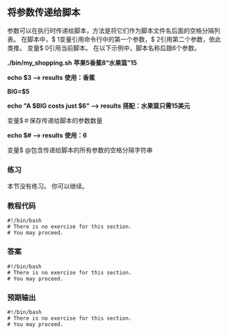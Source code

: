 ## 将参数传递给脚本

参数可以在执行时传递给脚本，方法是将它们作为脚本文件名后面的空格分隔列表。
在脚本中，$ 1变量引用命令行中的第一个参数，$ 2引用第二个参数，依此类推。 变量$ 0引用当前脚本。 在以下示例中，脚本名称后跟6个参数。

**./bin/my_shopping.sh** **苹果5香蕉8“水果篮”15**

**echo $3 --> results** **使用：香蕉**

**BIG=$5**

**echo "A $BIG costs just $6" --> results** **搭配：水果篮只需15美元**

变量$＃保存传递给脚本的参数数量

**echo $# --> results** **使用：6**

变量$ @包含传递给脚本的所有参数的空格分隔字符串

### 练习

本节没有练习。 你可以继续。

### 教程代码

```shell
#!/bin/bash
# There is no exercise for this section.
# You may proceed.
```

### 答案

```shell
#!/bin/bash
# There is no exercise for this section.
# You may proceed.
```

### 预期输出

```shell
#!/bin/bash
# There is no exercise for this section.
# You may proceed.
```
